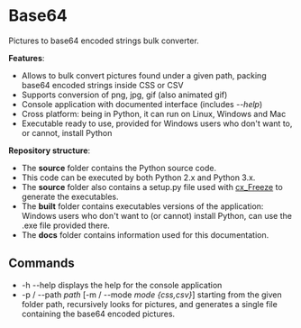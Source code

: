 # Base64
Pictures to base64 encoded strings bulk converter.

**Features**:
- Allows to bulk convert pictures found under a given path, packing base64 encoded strings inside CSS or CSV
- Supports conversion of png, jpg, gif (also animated gif)
- Console application with documented interface (includes *--help*)
- Cross platform: being in Python, it can run on Linux, Windows and Mac
- Executable ready to use, provided for Windows users who don't want to, or cannot, install Python

**Repository structure**:
- The **source** folder contains the Python source code.
- This code can be executed by both Python 2.x and Python 3.x.
- The **source** folder also contains a setup.py file used with <a href="http://cx-freeze.readthedocs.org/">cx_Freeze</a> to generate the executables.
- The **built** folder contains executables versions of the application: Windows users who don't want to (or cannot) install Python, can use the .exe file provided there.
- The **docs** folder contains information used for this documentation.

Commands
--------------
- -h --help displays the help for the console application
- -p / --path *path* [-m / --mode *mode {css,csv}*] starting from the given folder path, recursively looks for pictures, and generates a single file containing the base64 encoded pictures.
